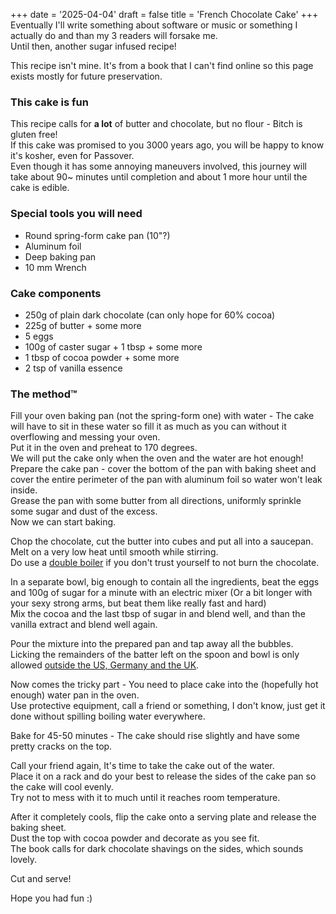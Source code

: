 
+++
date = '2025-04-04'
draft = false
title = 'French Chocolate Cake'
+++
Eventually I'll write something about software or music or something I actually do and than my 3 readers will forsake me.\
Until then, another sugar infused recipe!

This recipe isn't mine. It's from a book that I can't find online so this page exists mostly for future preservation.


### This cake is fun
This recipe calls for **a lot** of butter and chocolate, but no flour - Bitch is gluten free!\
If this cake was promised to you 3000 years ago, you will be happy to know it's kosher, even for Passover.\
Even though it has some annoying maneuvers involved, this journey will take about 90~ minutes until completion and about 1 more hour until the cake is edible.


### Special tools you will need
 - Round spring-form cake pan (10"?)
 - Aluminum foil
 - Deep baking pan 
 - 10 mm Wrench


### Cake components
 - 250g of plain dark chocolate (can only hope for 60% cocoa)
 - 225g of butter + some more
 - 5 eggs
 - 100g of caster sugar + 1 tbsp + some more
 - 1 tbsp of cocoa powder + some more
 - 2 tsp of vanilla essence


### The method™
Fill your oven baking pan (not the spring-form one) with water - The cake will have to sit in these water so fill it as much as you can without it overflowing and messing your oven.\
Put it in the oven and preheat to 170 degrees.\
We will put the cake only when the oven and the water are hot enough!\
Prepare the cake pan - cover the bottom of the pan with baking sheet and cover the entire perimeter of the pan with aluminum foil so water won't leak inside.\
Grease the pan with some butter from all directions, uniformly sprinkle some sugar and dust of the excess.\
Now we can start baking.

Chop the chocolate, cut the butter into cubes and put all into a saucepan.\
Melt on a very low heat until smooth while stirring.\
Do use a [double boiler](https://www.youtube.com/shorts/c3cgJBT3T7E) if you don't trust yourself to not burn the chocolate.

In a separate bowl, big enough to contain all the ingredients, beat the eggs and 100g of sugar for a minute with an electric mixer (Or a bit longer with your sexy strong arms, but beat them like really fast and hard)\
Mix the cocoa and the last tbsp of sugar in and blend well, and than the vanilla extract and blend well again.

Pour the mixture into the prepared pan and tap away all the bubbles.\
Licking the remainders of the batter left on the spoon and bowl is only allowed [outside the US, Germany and the UK](https://www.researchgate.net/figure/Worldwide-geographic-distribution-of-Salmonella-geo-serotypes-n-1-472-The_fig2_303380705).

Now comes the tricky part - You need to place cake into the (hopefully hot enough) water pan in the oven.\
Use protective equipment, call a friend or something, I don't know, just get it done without spilling boiling water everywhere.

Bake for 45-50 minutes - The cake should rise slightly and have some pretty cracks on the top.

Call your friend again, It's time to take the cake out of the water.\
Place it on a rack and do your best to release the sides of the cake pan so the cake will cool evenly.\
Try not to mess with it to much until it reaches room temperature.

After it completely cools, flip the cake onto a serving plate and release the baking sheet.\
Dust the top with cocoa powder and decorate as you see fit.\
The book calls for dark chocolate shavings on the sides, which sounds lovely.

Cut and serve!

Hope you had fun :)

